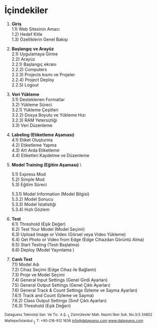 # İçindekiler

1. **Giriş**   \
   1.1) Web Sitesinin Amacı   \
   1.2) Hedef Kitle   \
   1.3) Özelliklerin Genel Bakışı
2. **Başlangıç ve Arayüz**   \
   2.1) Uygulamaya Girme   \
   2.2) Arayüz\
   &#x20;      2.2.1) Başlangıç ekranı\
   &#x20;      2.2.2) Computers\
   &#x20;      2.2.3) Projects kısmı ve Projeler\
   &#x20;      2.2.4) Project Deploy\
   &#x20;      2.2.5) Logout
3. **Veri Yükleme**   \
   3.1) Desteklenen Formatlar   \
   3.2) Yükleme Süreci\
   &#x20;      3.2.1) Yükleme Çeşitleri\
   &#x20;      3.2.2) Dosya Boyutu ve Yükleme Hızı\
   &#x20;      3.2.3) RAM Yetersizliği\
   3.3) Veri Düzenleme
4. **Labeling (Etiketleme Aşaması)**   \
   4.1) Etiket Oluşturma   \
   4.2) Etiketleme Yapma   \
   4.3) Art Arda Etiketleme                                                                                      \
   4.4) Etiketleri Kaydetme ve Düzenleme
5.  **Model Training (Eğitim Aşaması)**    \
    5.1) Express Mod\
    5.2) Simple Mod\
    5.3) Eğitim Süreci

    &#x20;      5.3.1) Model Information (Model Bilgisi)\
    &#x20;      5.3.2) Model Sonucu\
    &#x20;      5.3.3) Model İstatistiği\
    &#x20;      5.3.4) Hızlı Gözlem
6. **Test**   \
   6.1) Threshold (Eşik Değer)   \
   6.2) Test Your Model (Model Seçimi)\
   6.3) Upload Image or Video (Görsel veya Video Yükleme) \
   6.4) Get Photo or Video from Edge (Edge Cihazdan Görüntü Alma)\
   6.5) Start Testing (Testi Başlatma)\
   6.6) Deploy (Model Yayınlama )
7. **Canlı Test**   \
   7.1) Model Adı \
   7.2) Cihaz Seçimi (Edge Cihaz ile Bağlantı)\
   7.3) Proje ve Model Seçimi\
   7.4) General Input Settings (Genel Girdi Ayarları)\
   7.5) General Output Settings (Genel Çıktı Ayarları)\
   7.6) General Track & Count Settings (İzleme ve Sayma Ayarları)\
   &#x20;      7.6.1) Track and Count (İzleme ve Sayma)\
   &#x20;      7.6.2) Class Output Settings (Sınıf Çıktı Ayarları)\
   &#x20;      7.6.3) Threshold (Eşik Değeri)



<sup>Dataguess Teknoloji San. Ve Tic. A.Ş.</sup>\ <sup>Zümrütevler Mah. Nazmi İlker Sok. No:3/3 34852 Maltepe/İstanbul</sup>\ <sup>T: +90-216-912 1636 info@dataguess.com www.dataguess.com</sup>
